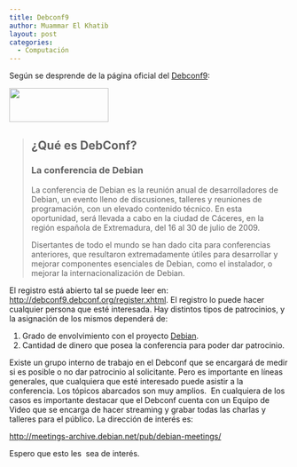 ```yaml
---
title: Debconf9
author: Muammar El Khatib
layout: post
categories:
  - Computación
---
```

Según se desprende de la página oficial del <a href="http://debconf9.debconf.org/" target="_blank">Debconf9</a>:

<img class="aligncenter" title="Debian" src="http://www.debian.org/Pics/debian.png" alt="" width="179" height="61" />

> ## ¿Qué es DebConf?
> 
> ### La conferencia de Debian
> 
> La conferencia de Debian es la reunión anual de desarrolladores de Debian, un evento lleno de discusiones, talleres y reuniones de programación, con un elevado contenido técnico. En esta oportunidad, será llevada a cabo en la ciudad de Cáceres, en la región española de Extremadura, del 16 al 30 de julio de 2009.
> 
> Disertantes de todo el mundo se han dado cita para conferencias anteriores, que resultaron extremadamente útiles para desarrollar y mejorar componentes esenciales de Debian, como el instalador, o mejorar la internacionalización de Debian.

El registro está abierto tal se puede leer en: <a href="http://" target="_blank">http://debconf9.debconf.org/register.xhtml</a>. El registro lo puede hacer cualquier persona que esté interesada. Hay distintos tipos de patrocinios, y la asignación de los mismos dependerá de:

  1. Grado de envolvimiento con el proyecto <a href="http://www.debian.org" target="_blank">Debian</a>.
  2. Cantidad de dinero que posea la conferencia para poder dar patrocinio.

Existe un grupo interno de trabajo en el Debconf que se encargará de medir si es posible o no dar patrocinio al solicitante. Pero es importante en líneas generales, que cualquiera que esté interesado puede asistir a la conferencia. Los tópicos abarcados son muy amplios.  En cualquiera de los casos es importante destacar que el Debconf cuenta con un Equipo de Video que se encarga de hacer streaming y grabar todas las charlas y talleres para el público. La dirección de interés es:

<a href="http://meetings-archive.debian.net/pub/debian-meetings/" target="_blank">http://meetings-archive.debian.net/pub/debian-meetings/</a>

Espero que esto les  sea de interés.
